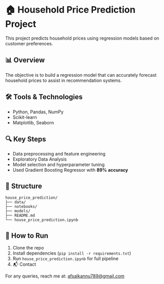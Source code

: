 # 🏠 Household Price Prediction Project

This project predicts household prices using regression models based on customer preferences.

## 📊 Overview

The objective is to build a regression model that can accurately forecast household prices to assist in  recommendation systems.

## 🛠️ Tools & Technologies

- Python, Pandas, NumPy
- Scikit-learn
- Matplotlib, Seaborn

## 🔍 Key Steps

- Data preprocessing and feature engineering
- Exploratory Data Analysis
- Model selection and hyperparameter tuning
- Used Gradient Boosting Regressor with **89% accuracy**

## 📁 Structure

```
house_price_prediction/
├── data/
├── notebooks/
├── models/
├── README.md
└── house_price_prediction.ipynb
```

## 🚀 How to Run

1. Clone the repo
2. Install dependencies (`pip install -r requirements.txt`)
3. Run `house_price_prediction.ipynb` for full pipeline
4. 📬 Contact

For any queries, reach me at: afsalkannu789@gmail.com
